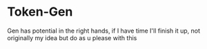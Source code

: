 # Token-Gen
Gen has potential in the right hands, if I have time I'll finish it up, not originally my idea but do as u please with this
